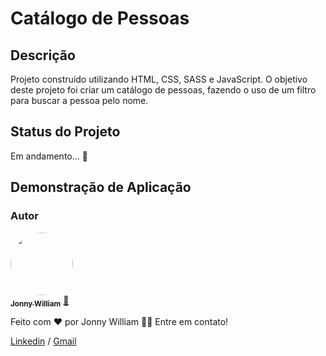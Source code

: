 # Catálogo de Pessoas

###
## Descrição

Projeto construído utilizando HTML, CSS, SASS e JavaScript. 
O objetivo deste projeto foi criar um catálogo de pessoas, fazendo o uso de um filtro para buscar a pessoa pelo nome.

## Status do Projeto

Em andamento... 🚧

## Demonstração de Aplicação


### Autor

<a href="https://media-exp3.licdn.com/dms/image/C4E03AQHXPzV0bbW-tA/profile-displayphoto-shrink_800_800/0/1612268887607?e=1632355200&v=beta&t=epE32_QObuqcltUUIL6hGTLiysURXnfjEzQcwm6PY6I">
 <img style="border-radius: 50%;" src="https://media-exp3.licdn.com/dms/image/C4E03AQHXPzV0bbW-tA/profile-displayphoto-shrink_800_800/0/1612268887607?e=1632355200&v=beta&t=epE32_QObuqcltUUIL6hGTLiysURXnfjEzQcwm6PY6I" width="100px;" alt=""/>
 <br />
 <sub><b>Jonny William</b></sub></a> <a href="https://www.instagram.com/jonnywilliampr/" title="Jonny">🚀</a>


Feito com ❤️ por Jonny William 👋🏽 Entre em contato!

[Linkedin](https://www.linkedin.com/in/jonnywilliampr/) / 
[Gmail](mailto:jonnywilliampr@gmail.com)
